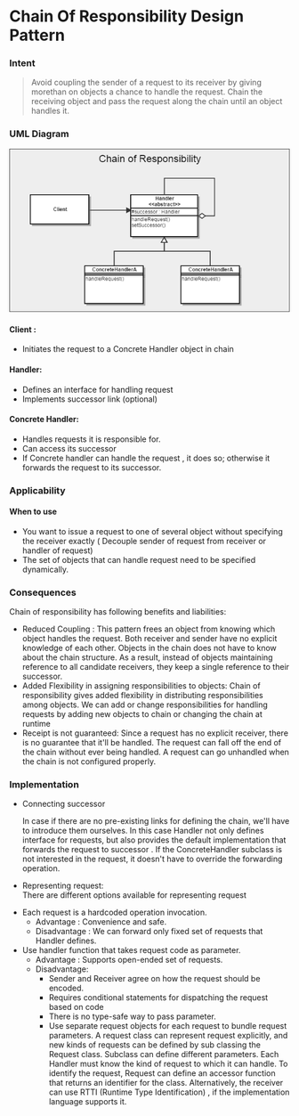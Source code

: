 # Chain Of Responsibility Design Pattern

### Intent
>	Avoid coupling the sender of a request to its receiver by giving morethan on objects a chance to handle the request.  Chain the receiving object and pass the request along the chain until an object handles it.

### UML Diagram
![Chain Of Responsibility UML Diagram](https://github.com/deepaksama/Images/blob/master/DesignPatterns/chain_of_responsibility.png)  

#### **Client** :  
* Initiates the request to a  Concrete Handler object in chain

#### **Handler**: 
* Defines an interface for handling request
* Implements successor link (optional)

#### **Concrete Handler:**
* Handles requests it is responsible for.
* Can access its successor
* If Concrete handler can handle the request , it does so; otherwise it forwards the request to its successor.

### Applicability

#### When to use

* You want to issue a request to one of several object without specifying the receiver exactly ( Decouple sender of request from receiver or handler of request)
* The set of objects that can handle request need to be specified dynamically.

### Consequences


Chain of responsibility has following benefits and liabilities:
* Reduced Coupling : 
This pattern frees an object from knowing which object handles the request. Both receiver and sender have no explicit knowledge of each other. Objects in the chain does not have to know about the chain structure. As a result, instead of objects maintaining reference to all candidate receivers, they keep a single reference to their successor.
* Added Flexibility in assigning responsibilities to objects: 
Chain of responsibility gives added flexibility in distributing responsibilities among objects. We can add or change responsibilities for handling requests by adding new objects to chain or changing the chain at runtime
* Receipt is not guaranteed: 
Since a request has no explicit receiver, there is no guarantee that it'll be handled. The request can fall off the end of the chain without ever being handled. A request can go unhandled when the chain is not configured properly.

### Implementation

* Connecting successor 

	In case if there are no pre-existing links for defining the chain, we'll have to introduce them ourselves.   In this case Handler not only defines  interface for requests, but also provides the default implementation that forwards the request to successor .  If the ConcreteHandler subclass is not interested in the request, it doesn't have to override the forwarding operation.

* Representing request:<br/>
	There are different options available for representing request
+ Each request is a hardcoded operation invocation.  
	* Advantage : Convenience and safe.
	* Disadvantage : We can forward only fixed set of requests that Handler defines.
+ Use handler function that takes request code as parameter.
	* Advantage : Supports open-ended set of requests.
	* Disadvantage: 
		* Sender and Receiver agree on how the request should be encoded.  
		* Requires conditional statements for dispatching the request based on code
		* There is no type-safe way to pass parameter. 
		* Use separate request objects for each request to bundle request parameters.  A request class can represent request explicitly, and new kinds of requests can be defined by sub classing the Request class.  Subclass can define different parameters.  Each Handler must know the kind of request to which it can handle.   To identify the request, Request can define an accessor function that returns an identifier for the class.  Alternatively, the receiver can use RTTI (Runtime Type Identification) , if the implementation language supports it.

